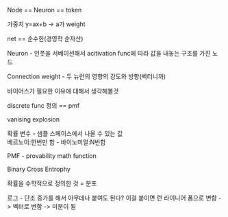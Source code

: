 Node == Neuron == token

가중치 y=ax+b -> a가 weight

net == 순수한(경영학 순자산)

Neuron - 인풋을 서베이션해서 acitivation func에 따라 값을 내놓는 구조를 가진 노드

Connection weight - 두 뉴런의 영향의 강도와 방향(벡터니까)

바이어스가 필요한 이유에 대해서 생각해볼것

discrete func 정의 == pmf

vanising explosion

확률 변수  - 샘플 스페이스에서 나올 수 있는 값
\
베르노이:한번만 함 - 바이노미얼:N번함

PMF - provability math function

Binary Cross Entrophy

확률을 수학적으로 정의한 것 = 분포

로그 - 단조 증가를 해서 아무데나 붙여도 된다?
이걸 붙이면 런 라이니어 폼으로 변함 -> 벡터로 변함 -> 미분이 됨